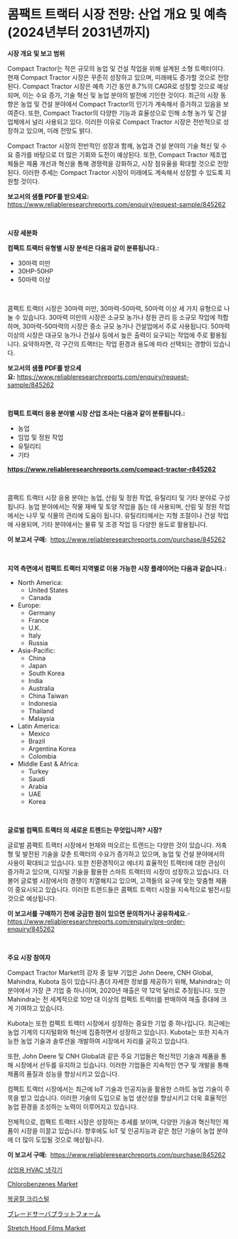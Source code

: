 <p><h1>콤팩트 트랙터 시장 전망: 산업 개요 및 예측 (2024년부터 2031년까지)</h1></p><p><strong>시장 개요 및 보고 범위</strong></p>
<p><p>Compact Tractor는 작은 규모의 농업 및 건설 작업을 위해 설계된 소형 트랙터이다. 현재 Compact Tractor 시장은 꾸준히 성장하고 있으며, 미래에도 증가할 것으로 전망된다. Compact Tractor 시장은 예측 기간 동안 8.7%의 CAGR로 성장할 것으로 예상되며, 이는 수요 증가, 기술 혁신 및 농업 분야의 발전에 기인한 것이다. 최근의 시장 동향은 농업 및 건설 분야에서 Compact Tractor의 인기가 계속해서 증가하고 있음을 보여준다. 또한, Compact Tractor의 다양한 기능과 효율성으로 인해 소형 농가 및 건설업체에서 널리 사용되고 있다. 이러한 이유로 Compact Tractor 시장은 전반적으로 성장하고 있으며, 미래 전망도 밝다.</p><p>Compact Tractor 시장의 전반적인 성장과 함께, 농업과 건설 분야의 기술 혁신 및 수요 증가를 바탕으로 더 많은 기회와 도전이 예상된다. 또한, Compact Tractor 제조업체들은 제품 개선과 혁신을 통해 경쟁력을 강화하고, 시장 점유율을 확대할 것으로 전망된다. 이러한 추세는 Compact Tractor 시장이 미래에도 계속해서 성장할 수 있도록 지원할 것이다.</p></p>
<p><strong>보고서의 샘플 PDF를 받으세요:</strong> <a href="https://www.reliableresearchreports.com/enquiry/request-sample/845262">https://www.reliableresearchreports.com/enquiry/request-sample/845262</a></p>
<p>&nbsp;</p>
<p><strong>시장 세분화</strong></p>
<p><strong>컴팩트 트랙터 유형별 시장 분석은 다음과 같이 분류됩니다.:</strong></p>
<p><ul><li>30마력 미만</li><li>30HP-50HP</li><li>50마력 이상</li></ul></p>
<p>&nbsp;</p>
<p><p>콤팩트 트랙터 시장은 30마력 미만, 30마력-50마력, 50마력 이상 세 가지 유형으로 나눌 수 있습니다. 30마력 미만의 시장은 소규모 농가나 정원 관리 등 소규모 작업에 적합하며, 30마력-50마력의 시장은 중소 규모 농가나 건설업에서 주로 사용됩니다. 50마력 이상의 시장은 대규모 농가나 건설사 등에서 높은 출력이 요구되는 작업에 주로 활용됩니다. 요약하자면, 각 구간의 트랙터는 작업 환경과 용도에 따라 선택되는 경향이 있습니다.</p></p>
<p><strong>보고서의 샘플 PDF를 받으세요:</strong>&nbsp;<a href="https://www.reliableresearchreports.com/enquiry/request-sample/845262">https://www.reliableresearchreports.com/enquiry/request-sample/845262</a></p>
<p>&nbsp;</p>
<p><strong> 컴팩트 트랙터 응용 분야별 시장 산업 조사는 다음과 같이 분류됩니다.:</strong></p>
<p><ul><li>농업</li><li>임업 및 정원 작업</li><li>유틸리티</li><li>기타</li></ul></p>
<p><strong><a href="https://www.reliableresearchreports.com/compact-tractor-r845262">https://www.reliableresearchreports.com/compact-tractor-r845262</a></strong></p>
<p>&nbsp;</p>
<p><p>콤팩트 트랙터 시장 응용 분야는 농업, 산림 및 정원 작업, 유틸리티 및 기타 분야로 구성됩니다. 농업 분야에서는 작물 재배 및 토양 작업을 돕는 데 사용되며, 산림 및 정원 작업에서는 나무 및 식물의 관리에 도움이 됩니다. 유틸리티에서는 지형 조절이나 건설 작업에 사용되며, 기타 분야에서는 물류 및 조경 작업 등 다양한 용도로 활용됩니다.</p></p>
<p><strong>이 보고서 구매:</strong>&nbsp; <a href="https://www.reliableresearchreports.com/purchase/845262">https://www.reliableresearchreports.com/purchase/845262</a></p>
<p>&nbsp;</p>
<p><strong>지역 측면에서 컴팩트 트랙터 지역별로 이용 가능한 시장 플레이어는 다음과 같습니다.:</strong></p>
<p><ul>
    <li>
        North America:
        <ul>
            <li>United States</li>
            <li>Canada</li>
        </ul>
    </li>
    <li>
        Europe:
        <ul>
            <li>Germany</li>
            <li>France</li>
            <li>U.K.</li>
            <li>Italy</li>
            <li>Russia</li>
        </ul>
    </li>
    <li>
        Asia-Pacific:
        <ul>
            <li>China</li>
            <li>Japan</li>
            <li>South Korea</li>
            <li>India</li>
            <li>Australia</li>
            <li>China Taiwan</li>
            <li>Indonesia</li>
            <li>Thailand</li>
            <li>Malaysia</li>
        </ul>
    </li>
    <li>
        Latin America:
        <ul>
            <li>Mexico</li>
            <li>Brazil</li>
            <li>Argentina Korea</li>
            <li>Colombia</li>
        </ul>
    </li>
    <li>
        Middle East & Africa:
        <ul>
            <li>Turkey</li>
            <li>Saudi</li>
            <li>Arabia</li>
            <li>UAE</li>
            <li>Korea</li>
        </ul>
    </li>
    </ul></p>
<p>&nbsp;</p>
<p><strong>글로벌 컴팩트 트랙터 의 새로운 트렌드는 무엇입니까? 시장?</strong></p>
<p><p>글로벌 콤팩트 트랙터 시장에서 현재와 떠오르는 트렌드는 다양한 것이 있습니다. 저축형 및 발전된 기술을 갖춘 트랙터의 수요가 증가하고 있으며, 농업 및 건설 분야에서의 사용이 확대되고 있습니다. 또한 친환경적이고 에너지 효율적인 트랙터에 대한 관심이 증가하고 있으며, 디지털 기술을 활용한 스마트 트랙터의 시장이 성장하고 있습니다. 더불어 글로벌 시장에서의 경쟁이 치열해지고 있으며, 고객들의 요구에 맞는 맞춤형 제품이 중요시되고 있습니다. 이러한 트렌드들은 콤팩트 트랙터 시장을 지속적으로 발전시킬 것으로 예상됩니다.</p></p>
<p><strong>이 보고서를 구매하기 전에 궁금한 점이 있으면 문의하거나 공유하세요.</strong>- <a href="https://www.reliableresearchreports.com/enquiry/pre-order-enquiry/845262">https://www.reliableresearchreports.com/enquiry/pre-order-enquiry/845262</a></p>
<p>&nbsp;</p>
<p><strong>주요 시장 참여자</strong></p>
<p><p>Compact Tractor Market의 강자 중 일부 기업은 John Deere, CNH Global, Mahindra, Kubota 등이 있습니다.좀더 자세한 정보를 제공하기 위해, Mahindra는 이 분야에서 가장 큰 기업 중 하나이며, 2020년 매출은 약 12억 달러로 추정됩니다. 또한 Mahindra는 전 세계적으로 10만 대 이상의 컴팩트 트랙터를 판매하여 매출 증대에 크게 기여하고 있습니다.</p><p>Kubota는 또한 컴팩트 트랙터 시장에서 성장하는 중요한 기업 중 하나입니다. 최근에는 농업 기계의 디지털화와 혁신에 집중하면서 성장하고 있습니다. Kubota는 또한 지속가능한 농업 기술과 솔루션을 개발하여 시장에서 자리를 굳히고 있습니다.</p><p>또한, John Deere 및 CNH Global과 같은 주요 기업들은 혁신적인 기술과 제품을 통해 시장에서 선두를 유지하고 있습니다. 이러한 기업들은 지속적인 연구 및 개발을 통해 제품의 품질과 성능을 향상시키고 있습니다.</p><p>컴팩트 트랙터 시장에서는 최근에 IoT 기술과 인공지능을 활용한 스마트 농업 기술이 주목을 받고 있습니다. 이러한 기술의 도입으로 농업 생산성을 향상시키고 더욱 효율적인 농업 환경을 조성하는 노력이 이루어지고 있습니다.</p><p>전체적으로, 컴팩트 트랙터 시장은 성장하는 추세를 보이며, 다양한 기술과 혁신적인 제품이 시장을 이끌고 있습니다. 향후에도 IoT 및 인공지능과 같은 첨단 기술이 농업 분야에 더 많이 도입될 것으로 예상됩니다.</p></p>
<p><strong>이 보고서 구매:</strong>&nbsp;&nbsp;<a href="https://www.reliableresearchreports.com/purchase/845262">https://www.reliableresearchreports.com/purchase/845262</a></p>
<p><p><a href="https://github.com/oajzkywllm460/Market-Research-Report-List-1/blob/main/960263918969.md">상업용 HVAC 냉각기</a></p><p><a href="https://issuu.com/reportprime-2/docs/chlorobenzenes-market-size-2030.pptx">Chlorobenzenes Market</a></p><p><a href="https://medium.com/@hermanokutneva7878567/%EC%9D%B4%EC%A4%91%EA%B5%B4%EC%A0%88-%EA%B2%B0%EC%A0%95-%EC%8B%9C%EC%9E%A5-2031%EB%85%84%EA%B9%8C%EC%A7%80%EC%9D%98-%ED%8A%B8%EB%A0%8C%EB%93%9C-%EC%98%88%EC%B8%A1-%EB%B0%8F-%EA%B2%BD%EC%9F%81-%EB%B6%84%EC%84%9D-306c2606ff07">복굴절 크리스털</a></p><p><a href="https://github.com/ReganWisoky2023/Market-Research-Report-List-1/blob/main/982210520578.md">ブレードサーバプラットフォーム</a></p><p><a href="https://issuu.com/reportprime-2/docs/stretch-hood-films-market-size-2030.pptx">Stretch Hood Films Market</a></p></p>